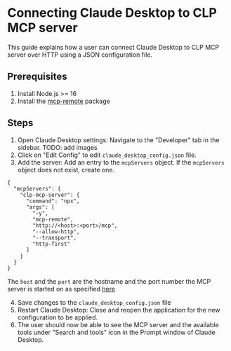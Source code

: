 # Connecting Claude Desktop to CLP MCP server

This guide explains how a user can connect Claude Desktop to CLP MCP server over HTTP using a JSON configuration file.

## Prerequisites
1. Install Node.js >= 16 
2. Install the [mcp-remote] package 

## Steps
1. Open Claude Desktop settings: Navigate to the "Developer" tab in the sidebar.
TODO: add images
2. Click on "Edit Config" to edit `claude_desktop_config.json` file.
3. Add the server: Add an entry to the `mcpServers` object. If the `mcpServers` object does not exist, create one.
```
{
  "mcpServers": {
    "clp-mcp-server": {
      "command": "npx",
      "args": [
        "-y",
        "mcp-remote",
        "http://<host>:<port>/mcp",
        "--allow-http",
        "--transport",
        "http-first"
      ]
    }
  }
}
```
The `host` and the `port` are the hostname and the port number the MCP server is started on as specified [here](../guides-mcp-server/index.md#starting-mcp-server)

4. Save changes to the `claude_desktop_config.json` file
5. Restart Claude Desktop: Close and reopen the application for the new configuration to be applied.
6. The user should now be able to see the MCP server and the available tools under "Search and tools" icon in the Prompt window of Claude Desktop.

[mcp-remote]: https://www.npmjs.com/package/mcp-remote
